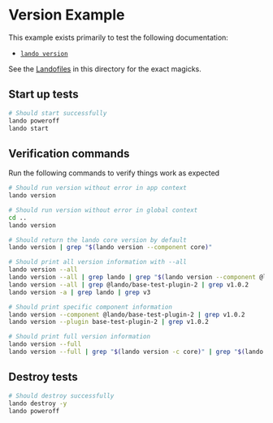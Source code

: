 # Version Example

This example exists primarily to test the following documentation:

* [`lando version`](https://docs.lando.dev/cli/version.html)

See the [Landofiles](https://docs.lando.dev/config/lando.html) in this directory for the exact magicks.

## Start up tests

```bash
# Should start successfully
lando poweroff
lando start
```

## Verification commands

Run the following commands to verify things work as expected

```bash
# Should run version without error in app context
lando version

# Should run version without error in global context
cd ..
lando version

# Should return the lando core version by default
lando version | grep "$(lando version --component core)"

# Should print all version information with --all
lando version --all
lando version --all | grep lando | grep "$(lando version --component @lando/core)"
lando version --all | grep @lando/base-test-plugin-2 | grep v1.0.2
lando version -a | grep lando | grep v3

# Should print specific component information
lando version --component @lando/base-test-plugin-2 | grep v1.0.2
lando version --plugin base-test-plugin-2 | grep v1.0.2

# Should print full version information
lando version --full
lando version --full | grep "$(lando version -c core)" | grep "$(lando config --path os.platform | tr -d '\n' | sed -e "s/^'//" -e "s/'$//")" | grep "$(lando config --path os.arch | tr -d '\n' | sed -e "s/^'//" -e "s/'$//")" | grep node-v20
```

## Destroy tests

```bash
# Should destroy successfully
lando destroy -y
lando poweroff
```
